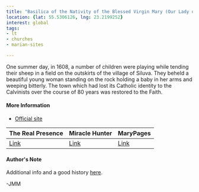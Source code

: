 ```yaml
---
title: "Basilica of the Nativity of the Blessed Virgin Mary (Our Lady of Siluva)"
location: {lat: 55.5306126, lng: 23.2199252}
interest: global
tags:
- lt
- churches
- marian-sites

---
```



One summer day, in 1608, a number of children were playing while tending their sheep in a field on the outskirts of the village of Siluva.  They beheld a beautiful young woman standing on the rock holding a baby in her arms and weeping bitterly.  The town which had lost its Catholic identity to the Calvinists over the course of 80 years was restored to the Faith.

#### More Information

* [Official site](https://siluva.lt/)


| The Real Presence | Miracle Hunter | MaryPages |
| --- | --- | --- |
| [Link](http://www.therealpresence.org/eucharst/misc/BVM/57_SILUVA_96x96.pdf) | [Link](https://www.miraclehunter.com/marian_apparitions/approved_apparitions/siluva/index.html) | [Link](https://www.marypages.com/our-lady-of-siluva-en.html) |




#### Author's Note

Additional info and a good history [here](https://www.ourladyofsiluva.org/our_lady/).

-JMM




